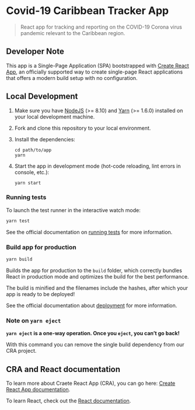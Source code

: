 # Covid-19 Caribbean Tracker App

> React app for tracking and reporting on the COVID-19 Corona virus pandemic relevant to the Caribbean region.

## Developer Note

This app is a Single-Page Application (SPA) bootstrapped with [Create React App](https://github.com/facebook/create-react-app), an officially supported way to create single-page React applications that offers a modern build setup with no configuration.

## Local Development

1. Make sure you have [NodeJS](https://nodejs.org) (>= 8.10) and [Yarn](https://yarnpkg.com/en) (>= 1.6.0) installed on your local development machine.
2. Fork and clone this repository to your local environment.
3. Install the dependencies:

   ```
   cd path/to/app
   yarn
   ```

4. Start the app in development mode (hot-code reloading, lint errors in console, etc.):

   ```
   yarn start
   ```

### Running tests

To launch the test runner in the interactive watch mode:

```bash
yarn test
```

See the official documentation on [running tests](https://facebook.github.io/create-react-app/docs/running-tests) for more information.

### Build app for production

```bash
yarn build
```

Builds the app for production to the `build` folder, which correctly bundles React in production mode and optimizes the build for the best performance.

The build is minified and the filenames include the hashes, after which your app is ready to be deployed!

See the official documentation about [deployment](https://facebook.github.io/create-react-app/docs/deployment) for more information.

### Note on `yarn eject`

**`yarn eject` is a one-way operation. Once you `eject`, you can’t go back!**

With this command you can remove the single build dependency from our CRA project.

## CRA and React documentation

To learn more about Craete React App (CRA), you can go here: [Create React App documentation](https://facebook.github.io/create-react-app/docs/getting-started).

To learn React, check out the [React documentation](https://reactjs.org/).
